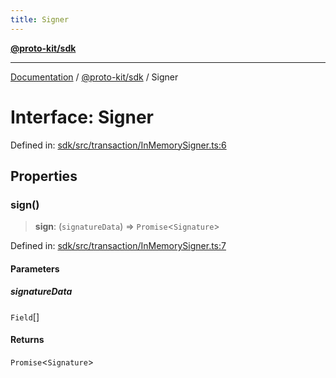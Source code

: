 ```yaml
---
title: Signer
---
```


[**@proto-kit/sdk**](../README.md)

***

[Documentation](../../../README.md) / [@proto-kit/sdk](../README.md) / Signer

# Interface: Signer

Defined in: [sdk/src/transaction/InMemorySigner.ts:6](https://github.com/proto-kit/framework/blob/28efa802e3737fc3b77339148b307ef7246f3ef1/packages/sdk/src/transaction/InMemorySigner.ts#L6)

## Properties

### sign()

> **sign**: (`signatureData`) => `Promise`\<`Signature`\>

Defined in: [sdk/src/transaction/InMemorySigner.ts:7](https://github.com/proto-kit/framework/blob/28efa802e3737fc3b77339148b307ef7246f3ef1/packages/sdk/src/transaction/InMemorySigner.ts#L7)

#### Parameters

##### signatureData

`Field`[]

#### Returns

`Promise`\<`Signature`\>
